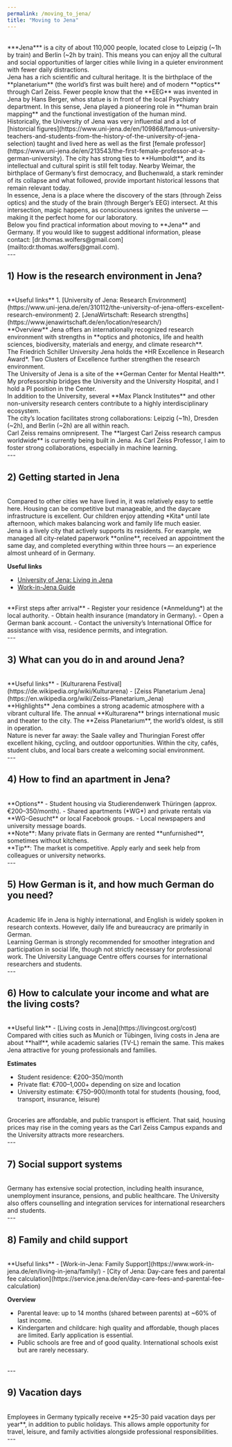 ```yaml
---
permalink: /moving_to_jena/
title: "Moving to Jena"
---
```

<br>
***Jena*** is a city of about 110,000 people, located close to Leipzig (~1h by train) and Berlin (~2h by train). This means you can enjoy all the cultural and social opportunities of larger cities while living in a quieter environment with fewer daily distractions.  
<br>
Jena has a rich scientific and cultural heritage. It is the birthplace of the **planetarium** (the world’s first was built here) and of modern **optics** through Carl Zeiss. Fewer people know that the **EEG** was invented in Jena by Hans Berger, whos statue is in front of the local Psychiatry department. In this sense, Jena played a pioneering role in **human brain mapping** and the functional investigation of the human mind.  
<br>
Historically, the University of Jena was very influential and a lot of [historcial figures](https://www.uni-jena.de/en/109868/famous-university-teachers-and-students-from-the-history-of-the-university-of-jena-selection) taught and lived here as well as the first [female professor](https://www.uni-jena.de/en/213543/the-first-female-professor-at-a-german-university). The city has strong ties to **Humboldt**, and its intellectual and cultural spirit is still felt today. Nearby Weimar, the birthplace of Germany’s first democracy, and Buchenwald, a stark reminder of its collapse and what followed, provide important historical lessons that remain relevant today.  
<br>
In essence, Jena is a place where the discovery of the stars (through Zeiss optics) and the study of the brain (through Berger’s EEG) intersect. At this intersection, magic happens, as consciousness ignites the universe — making it the perfect home for our laboratory.  
<br>
Below you find practical information about moving to **Jena** and Germany.  
If you would like to suggest additional information, please contact: [dr.thomas.wolfers@gmail.com](mailto:dr.thomas.wolfers@gmail.com).
<br>
---

## 1) How is the research environment in Jena?
<br>
**Useful links**  
1. [University of Jena: Research Environment](https://www.uni-jena.de/en/310112/the-university-of-jena-offers-excellent-research-environment)  
2. [JenaWirtschaft: Research strengths](https://www.jenawirtschaft.de/en/location/research/)  
<br>
**Overview**  
Jena offers an internationally recognized research environment with strengths in **optics and photonics, life and health sciences, biodiversity, materials and energy, and climate research**.  
<br>
The Friedrich Schiller University Jena holds the *HR Excellence in Research Award*. Two Clusters of Excellence further strengthen the research environment.  
<br>
The University of Jena is a site of the **German Center for Mental Health**. My professorship bridges the University and the University Hospital, and I hold a PI position in the Center.  
<br>
In addition to the University, several **Max Planck Institutes** and other non-university research centers contribute to a highly interdisciplinary ecosystem.  
<br>
The city’s location facilitates strong collaborations: Leipzig (~1h), Dresden (~2h), and Berlin (~2h) are all within reach.  
<br>
Carl Zeiss remains omnipresent. The **largest Carl Zeiss research campus worldwide** is currently being built in Jena. As Carl Zeiss Professor, I aim to foster strong collaborations, especially in machine learning.  
<br>
---

## 2) Getting started in Jena
<br>
Compared to other cities we have lived in, it was relatively easy to settle here. Housing can be competitive but manageable, and the daycare infrastructure is excellent. Our children enjoy attending *Kita* until late afternoon, which makes balancing work and family life much easier.  
<br>
Jena is a lively city that actively supports its residents. For example, we managed all city-related paperwork **online**, received an appointment the same day, and completed everything within three hours — an experience almost unheard of in Germany.  
<br>

**Useful links**  
- [University of Jena: Living in Jena](https://www.uni-jena.de/en/1965/living-in-jena)  
- [Work-in-Jena Guide](https://www.work-in-jena.de/en/living-in-jena/)  
<br>
**First steps after arrival**  
- Register your residence (*Anmeldung*) at the local authority.  
- Obtain health insurance (mandatory in Germany).  
- Open a German bank account.  
- Contact the university’s International Office for assistance with visa, residence permits, and integration.  
<br>
---

## 3) What can you do in and around Jena?
<br>
**Useful links**  
- [Kulturarena Festival](https://de.wikipedia.org/wiki/Kulturarena)  
- [Zeiss Planetarium Jena](https://en.wikipedia.org/wiki/Zeiss-Planetarium_Jena)  
<br>
**Highlights**  
Jena combines a strong academic atmosphere with a vibrant cultural life. The annual **Kulturarena** brings international music and theater to the city. The **Zeiss Planetarium**, the world’s oldest, is still in operation.  
<br>
Nature is never far away: the Saale valley and Thuringian Forest offer excellent hiking, cycling, and outdoor opportunities. Within the city, cafés, student clubs, and local bars create a welcoming social environment.  
<br>
---

## 4) How to find an apartment in Jena?
<br>
**Options**  
- Student housing via Studierendenwerk Thüringen (approx. €200–350/month).  
- Shared apartments (*WG*) and private rentals via **WG-Gesucht** or local Facebook groups.  
- Local newspapers and university message boards.  
<br>
**Note**: Many private flats in Germany are rented **unfurnished**, sometimes without kitchens.  
<br>
**Tip**: The market is competitive. Apply early and seek help from colleagues or university networks.  
<br>
---

## 5) How German is it, and how much German do you need?
<br>
Academic life in Jena is highly international, and English is widely spoken in research contexts.  
However, daily life and bureaucracy are primarily in German.  
<br>
Learning German is strongly recommended for smoother integration and participation in social life, though not strictly necessary for professional work. The University Language Centre offers courses for international researchers and students.  
<br>
---

## 6) How to calculate your income and what are the living costs?
<br>
**Useful link**  
- [Living costs in Jena](https://livingcost.org/cost)  
<br>
Compared with cities such as Munich or Tübingen, living costs in Jena are about **half**, while academic salaries (TV-L) remain the same. This makes Jena attractive for young professionals and families.  
<br>

**Estimates**  
- Student residence: €200–350/month  
- Private flat: €700–1,000+ depending on size and location  
- University estimate: €750–900/month total for students (housing, food, transport, insurance, leisure)  
<br>
Groceries are affordable, and public transport is efficient.  
That said, housing prices may rise in the coming years as the Carl Zeiss Campus expands and the University attracts more researchers.  
<br>
---

## 7) Social support systems
<br>
Germany has extensive social protection, including health insurance, unemployment insurance, pensions, and public healthcare.  
The University also offers counselling and integration services for international researchers and students.  
<br>
---

## 8) Family and child support
<br>
**Useful links**  
- [Work-in-Jena: Family Support](https://www.work-in-jena.de/en/living-in-jena/family/)  
- [City of Jena: Day-care fees and parental fee calculation](https://service.jena.de/en/day-care-fees-and-parental-fee-calculation)  
<br>

**Overview**  
- Parental leave: up to 14 months (shared between parents) at ~60% of last income.  
- Kindergarten and childcare: high quality and affordable, though places are limited. Early application is essential.  
- Public schools are free and of good quality. International schools exist but are rarely necessary.  
<br>
---

## 9) Vacation days
<br>
Employees in Germany typically receive **25–30 paid vacation days per year**, in addition to public holidays.  
This allows ample opportunity for travel, leisure, and family activities alongside professional responsibilities.  
<br>
---
